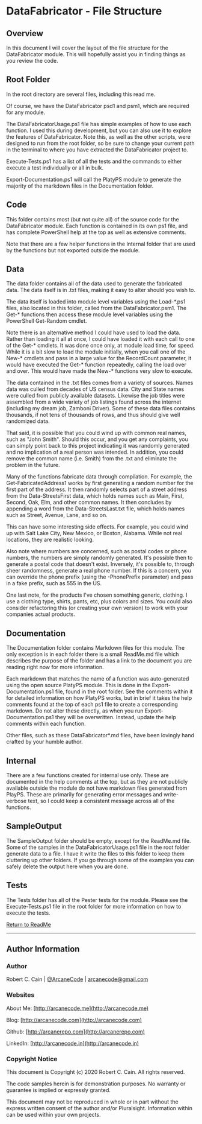 # DataFabricator - File Structure

## Overview

In this document I will cover the layout of the file structure for the DataFabricator module. This will hopefully assist you in finding things as you review the code.

## Root Folder

In the root directory are several files, including this read me.

Of course, we have the DataFabricator psd1 and psm1, which are required for any module.

The DataFabricatorUsage.ps1 file has simple examples of how to use each function. I used this during development, but you can also use it to explore the features of DataFabricator. Note this, as well as the other scripts, were designed to run from the root folder, so be sure to change your current path in the terminal to where you have extracted the DataFabricator project to.

Execute-Tests.ps1 has a list of all the tests and the commands to either execute a test individually or all in bulk.

Export-Documentation.ps1 will call the PlatyPS module to generate the majority of the markdown files in the Documentation folder.

## Code

This folder contains most (but not quite all) of the source code for the DataFabricator module. Each function is contained in its own ps1 file, and has complete PowerShell help at the top as well as extensive comments.

Note that there are a few helper functions in the Internal folder that are used by the functions but not exported outside the module.

## Data

The data folder contains all of the data used to generate the fabricated data. The data itself is in .txt files, making it easy to alter should you wish to.

The data itself is loaded into module level variables using the Load-\*.ps1 files, also located in this folder, called from the DataFabricator.psm1. The Get-\* functions then access these module level variables using the PowerShell Get-Random cmdlet.

Note there is an alternative method I could have used to load the data. Rather than loading it all at once, I could have loaded it with each call to one of the Get-\* cmdlets. It was done once only, at module load time, for speed. While it is a bit slow to load the module initially, when you call one of the New-\* cmdlets and pass in a large value for the RecordCount parameter, it would have executed the Get-\* function repeatedly, calling the load over and over. This would have made the New-\* functions very slow to execute.

The data contained in the .txt files comes from a variety of sources. Names data was culled from decades of US census data. City and State names were culled from publicly available datasets. Likewise the job titles were assembled from a wide variety of job listings found across the internet (including my dream job, Zamboni Driver). Some of these data files contains thousands, if not tens of thousands of rows, and thus should give well randomized data.

That said, it is possible that you could wind up with common real names, such as "John Smith". Should this occur, and you get any complaints, you can simply point back to this project indicating it was randomly generated and no implication of a real person was intended. In addition, you could remove the common name (i.e. Smith) from the .txt and eliminate the problem in the future.

Many of the functions fabricate data through compilation. For example, the Get-FabricatedAddress1 works by first generating a random number for the first part of the address. It then randomly selects part of a street address from the Data-StreetsFirst data, which holds names such as Main, First, Second, Oak, Elm, and other common names. It then concludes by appending a word from the Data-StreetsLast.txt file, which holds names such as Street, Avenue, Lane, and so on.

This can have some interesting side effects. For example, you could wind up with Salt Lake City, New Mexico, or Boston, Alabama. While not real locations, they are realistic looking.

Also note where numbers are concerned, such as postal codes or phone numbers, the numbers are simply randomly generated. It's possible then to generate a postal code that doesn't exist. Inversely, it's possible to, through sheer randomness, generate a real phone number. If this is a concern, you can override the phone prefix (using the -PhonePrefix parameter) and pass in a fake prefix, such as 555 in the US.

One last note, for the products I've chosen something generic, clothing. I use a clothing type, shirts, pants, etc, plus colors and sizes. You could also consider refactoring this (or creating your own version) to work with your companies actual products.

## Documentation

The Documentation folder contains Markdown files for this module. The only exception is in each folder there is a small ReadMe.md file which describes the purpose of the folder and has a link to the document you are reading right now for more information.

Each markdown that matches the name of a function was auto-generated using the open source PlatyPS module. This is done in the Export-Documentation.ps1 file, found in the root folder. See the comments within it for detailed information on how PlatyPS works, but in brief it takes the help comments found at the top of each ps1 file to create a corresponding markdown. Do not alter these directly, as when you run Export-Documentation.ps1 they will be overwritten. Instead, update the help comments within each function.

Other files, such as these DataFabricator*.md files, have been lovingly hand crafted by your humble author.

## Internal

There are a few functions created for internal use only. These are documented in the help comments at the top, but as they are not publicly available outside the module do not have markdown files generated from PlayPS. These are primarily for generating error messages and write-verbose text, so I could keep a consistent message across all of the functions.

## SampleOutput

The SampleOutput folder should be empty, except for the ReadMe.md file. Some of the samples in the DataFabricatorUsage.ps1 file in the root folder generate data to a file. I have it write the files to this folder to keep them cluttering up other folders. If you go through some of the examples you can safely delete the output here when you are done.

## Tests

The Tests folder has all of the Pester tests for the module. Please see the Execute-Tests.ps1 file in the root folder for more information on how to execute the tests.

[Return to ReadMe](..\ReadMe.md)

---

## Author Information

### Author

Robert C. Cain | [@ArcaneCode](https://twitter.com/arcanecode) | arcanecode@gmail.com

### Websites

About Me: [http://arcanecode.me](http://arcanecode.me)

Blog: [http://arcanecode.com](http://arcanecode.com)

Github: [http://arcanerepo.com](http://arcanerepo.com)

LinkedIn: [http://arcanecode.in](http://arcanecode.in)

### Copyright Notice

This document is Copyright (c) 2020 Robert C. Cain. All rights reserved.

The code samples herein is for demonstration purposes. No warranty or guarantee is implied or expressly granted.

This document may not be reproduced in whole or in part without the express written consent of the author and/or Pluralsight. Information within can be used within your own projects.
